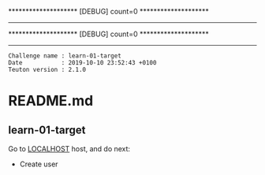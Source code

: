 
******************** [DEBUG] count=0 ********************
*********************************************************

******************** [DEBUG] count=0 ********************
*********************************************************
```
Challenge name : learn-01-target
Date           : 2019-10-10 23:52:43 +0100
Teuton version : 2.1.0
```
# README.md

## learn-01-target


Go to [LOCALHOST](#required-hosts) host, and do next:

* Create user <david>
